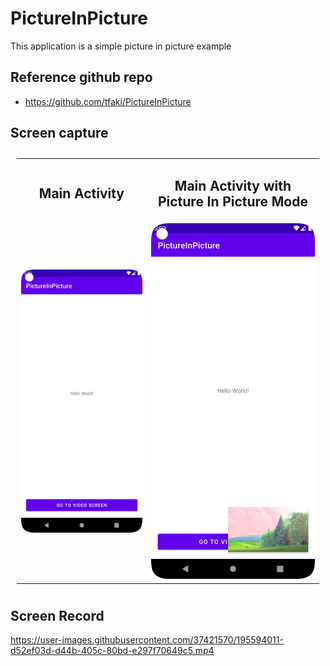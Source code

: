 # PictureInPicture

This application is a simple picture in picture example

## Reference github repo
- https://github.com/tfaki/PictureInPicture

## Screen capture

<table style="padding:10px">
	<tr>
		<td align="center">
			<h2>Main Activity</h2>
		</td>
		<td align="center">
			<h2>Main Activity with Picture In Picture Mode</h2>
		</td>
  	</tr>
	<tr>
    	<td align="center">
			<img src="mainactivity.png" alt="Android App" width="300"/>
    	</td>
		<td align="center">
			<img src="pipmainactivity.png" alt="iOS App" width="300"/>
    	</td>
  	</tr>
</table>

## Screen Record
https://user-images.githubusercontent.com/37421570/195594011-d52ef03d-d44b-405c-80bd-e297f70649c5.mp4
